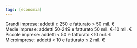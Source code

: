 ```yaml
---
tags: [economia]
---
```

Grandi imprese: addetti ≥ 250 e fatturato > 50 mil. €  
Medie imprese: addetti 50-249 e fatturato 50 mil. €-10 mil. €  
Piccole imprese: addetti < 50 e fatturato <10 mil. €  
Microimprese: addetti < 10 e fatturato ≤ 2 mil. €